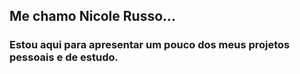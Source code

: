## Me chamo Nicole Russo...
### Estou aqui para apresentar um pouco dos meus projetos pessoais e de estudo.
